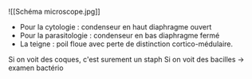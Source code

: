 
![[Schéma microscope.jpg]]

-   Pour la cytologie : condenseur en haut diaphragme ouvert
-   Pour la parasitologie : condenseur en bas diaphragme fermé
-   La teigne : poil floue avec perte de distinction cortico-médulaire.

Si on voit des coques, c'est surement un staph
Si on voit des bacilles → examen bactério